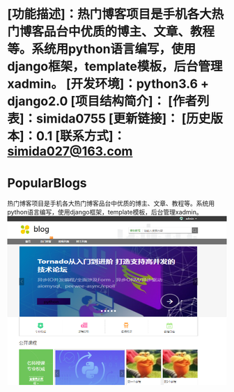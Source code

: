 
[功能描述]：热门博客项目是手机各大热门博客品台中优质的博主、文章、教程等。系统用python语言编写，使用django框架，template模板，后台管理xadmin。
[开发环境]：python3.6 + django2.0
[项目结构简介]：
[作者列表]：simida0755
[更新链接]：
[历史版本]：0.1
[联系方式]：simida027@163.com
=======
# PopularBlogs
热门博客项目是手机各大热门博客品台中优质的博主、文章、教程等。系统用python语言编写，使用django框架，template模板，后台管理xadmin。
![Image text](https://github.com/simida0755/PopularBlogs/blob/master/static/example/%E4%B8%BB%E9%A1%B5.png)
